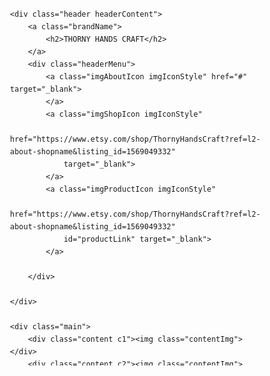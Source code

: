 <style>
    * {
        margin: 0;
        padding: 0;
        box-sizing: border-box;
        list-style: none;
        line-height: 20px;
    }

    body {
        display: grid;
        height: 100vh;
        grid-template-areas: "headerA" "mainA";
        grid-template-rows: 15vh 1fr;
        margin: 0 30px 0 30px;
    }

    .header {
        display: grid;
        grid: "headerA";
        justify-content: center;
    }

    .displayContent {
        display: none;
    }

    /*ana sayfada gözükecek olan ve page'de gözükmeyecek olan i tag'ı*/



    /*! header*/
    .brandName {
        display: flex;
        align-items: center;
        justify-content: center;
        padding: 5px;
        background-color: rgb(90, 89, 89);
        border-radius: 10em;
        cursor: default;
    }

    .brandName>h2 {
        color: white;
        text-decoration: underline;
        font-size: 1em;
    }

    .headerMenu {
        display: flex;
        width: auto;
        height: 45px;
        margin: 1em;
        gap: 9px;
        align-items: center;
        justify-content: center;
    }

    .headerMenu>a {
        display: flex;
        width: 28px;
        height: 28px;
        border-radius: 50px;
        box-shadow: 5px 5px 10px #5b5b5b;
    }

    .headerMenu>a:hover {
        height: 30px;
    }

    /*! header end*/



    /*! Content */
    .content {
        display: flex;
        width: fit-content;
        position: relative;
        /*overflow: hidden;*/
        box-shadow: 2px 2px 5px;
        border: 1px dashed rgb(21, 20, 20);
    }

    .contentImg {
        width: 100%;
        height: 100%;
        object-fit: cover;
        object-position: center;
    }

    .main {
        display: grid;
        grid: "mainA";
        gap: 8px;
    }

    .c1 {
        grid-column: span 4;
    }

    .c2 {
        grid-column: span 2;
    }

    .c3 {
        grid-column: span 2;
    }

    .c4 {
        grid-column: span 2;
    }

    .c5 {
        grid-column: span 2;
    }

    .contentWriting {
        grid-column: span 4;
        display: flex;
        justify-content: space-between;
    }

    .contentWriting>h5 {
        padding: 0.3em;
        box-shadow: 2px 2px 5px;
        text-align: center;
        margin: 2% 0 5% 0;
        flex-basis: 23%;
        align-items: center;
    }

    .descriptionHeader {
        grid-column: span 4;
        margin: 0 0 5% 0;
        justify-content: space-between;
    }

    .desc {
        grid-column: span 4;
        column-gap: 40px;
        text-align: justify;
    }


    /*! Content end*/

    /*icons img*/
    .imgAboutIcon {
        background-image: url(https://blogger.googleusercontent.com/img/b/R29vZ2xl/AVvXsEifkKHtocl-Ehq82CJwyqvku5nXQDsialY_myv2jU_btj7-ZMP47A5Cle9Y3GIxawkYcbF8j13HWryJoFQ7UQqUbsdiOqeJ7LlmZy4vnhz1y-28_D0IYT8kEDdKnPJ8nixMFrfmLe2EGuwoH75ikiWLcNLyQusVtGB4Of7keXrhb2xmgrVxs7vfM7r1Y_ZO/s1600/about-29-256.png);
    }

    .imgShopIcon {
        background-image: url(https://blogger.googleusercontent.com/img/b/R29vZ2xl/AVvXsEi-i43geEBhvu-gdkOFev8sZTD6c9mmxR546RKZ2MNK7IhOKpdqL5eIo47Q563VVf9MNgvd-RnP4HH_pHLvMtpfV1_QgY3SzIVd5B49T8K4IwMk3n4iViwZjKdvhFZf1YMCVEEpkAam0uLMDAq5KHzLc7INNOe-yYAqWlTzVkTjSrde4TErxxgWzeMAiB2r/s320/kisspng-computer-icons-shopping-icon-design-tienda-5b206cc65195a5.2911389015288516543342.png);
    }

    .imgProductIcon {
        background-image: url(https://blogger.googleusercontent.com/img/b/R29vZ2xl/AVvXsEjKzqHcNRkwbFTUPrKPRG7AKp2fL35xVStCmzvlIajXs-lxjGaZvDhTG-ULK8F2MMzrZhj8UzOUpiNzrrvR6P3NR3iDjq84aDefo09UlXTpKe2m_Gm2Thk7sWp23X9VtKdbK2gWKm3Q-kWsEf0I-TymilYyZ67i_Xpp_nDEqa1c9zPF4qtq-HKtgCBLHVgb/s320/shopping-cart-icon-product-return-shopping-cart-png-32c2d621f780db39d4b1170c31bd1a1e.png);
    }

    .imgIconStyle {
        content: "";
        background-size: cover;
    }

    /*icons img end*/

    /*copyright*/
    .copyright {
        grid-column: span 4;
        display: flex;
        align-items: center;
        justify-content: center;
    }

    .savas {
        margin: 10% 0 1% 0;
        font-size: 15px;
    }

    .sema {
        font-size: 9px;
    }

    /*copyright end*/
</style>

<body>
    <!-- for home page view -->
    <i class="displayContent"><img class="contentImg">
        <p id="desc0"></p>
    </i>

    <div class="header headerContent">
        <a class="brandName">
            <h2>THORNY HANDS CRAFT</h2>
        </a>
        <div class="headerMenu">
            <a class="imgAboutIcon imgIconStyle" href="#" target="_blank">
            </a>
            <a class="imgShopIcon imgIconStyle"
                href="https://www.etsy.com/shop/ThornyHandsCraft?ref=l2-about-shopname&listing_id=1569049332"
                target="_blank">
            </a>
            <a class="imgProductIcon imgIconStyle"
                href="https://www.etsy.com/shop/ThornyHandsCraft?ref=l2-about-shopname&listing_id=1569049332"
                id="productLink" target="_blank">
            </a>

        </div>

    </div>

    <div class="main">
        <div class="content c1"><img class="contentImg"></div>
        <div class="content c2"><img class="contentImg"></div>
        <div class="content c3"><img class="contentImg"></div>
        <div class="content c4"><img class="contentImg"></div>

        <div class="content c5"><img class="contentImg"></div>

        <div class="contentWriting">
            <h5>100% Quality</h5>
            <h5>100% Leather</h5>
            <h5>100% HandMade</h5>
            <h5>100% Style</h5>
        </div>
        <div class="descriptionHeader">
            <h2 class="Header"></h2>
            <p class="desc"></p>
        </div>

        <div class="copyright">
            <p class="savas">Product design by Savaş
            <p>
        </div>
        <div class="copyright">
            <p class="sema">@Page design by Sema Gerger
            <p></p>
        </div>
    </div>

    <script>

        var data = {
            images: [
                { src: "https://r.resimlink.com/5pUy9Al.jpeg" },
                { src: "https://r.resimlink.com/kuaxA.jpeg" },
                { src: "https://r.resimlink.com/5pUy9Al.jpeg" },
                { src: "https://r.resimlink.com/4UhmGWpLSRbX.jpeg" },
                { src: "https://r.resimlink.com/_ya0ulWCsR.jpeg" },
                { src: "https://r.resimlink.com/HA42s6_NtD.jpeg" },
            ]
        };


        var hea = "Dark Gray Bracelet";
        var description = ` there any cure for madness? Here is a unique triangle cross necklace for you.
    Pendant, lace, side ornaments, and cord are made of aged genuine black leather.
    Lace's wire is steel
    Pendant's dimensions 5.5cmX4.8cm ,
    Cord's diameter is 2.7mm and full length 65 centimeters.
    The coffin nail and all of the barbed wires are rusty patina. Closure clasp material is 302 ss
    There might be a bit differ patina than pictures because it's handmade patina. So please allow this.
    All of rusty metals parts has been properly cleaned and treated so you can wear safely and comfortably. 
    And the nail fastened tightly by the cross barbed wires.
    `;


        var contentImg = document.querySelectorAll(".contentImg");
        data.images.forEach(function (imageData, index) {
            if (index < contentImg.length) {
                contentImg[index].src = imageData.src;
                contentImg[index].alt = hea;
            }
        });

        function descF() {
            let desc = document.querySelector(".desc");
            desc.textContent = description;
        }
        descF();

    </script>

</body>
